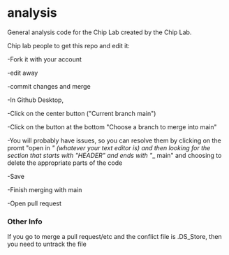 # analysis

General analysis code for the Chip Lab created by the Chip Lab. 

Chip lab people to get this repo and edit it:

-Fork it with your account

-edit away

-commit changes and merge

-In Github Desktop, 

  -Click on the center button ("Current branch main")
  
  -Click on the button at the bottom "Choose a branch to merge into main"
  
  -You will probably have issues, so you can resolve them by clicking on the promt "open in _" (whatever your text editor is) and then looking for the section that starts with "HEADER" and ends with "__ main" and choosing to delete the appropriate parts of the code
  
  -Save
  
  -Finish merging with main

-Open pull request

### Other Info

If you go to merge a pull request/etc and the conflict file is .DS_Store, then you need to untrack the file 
